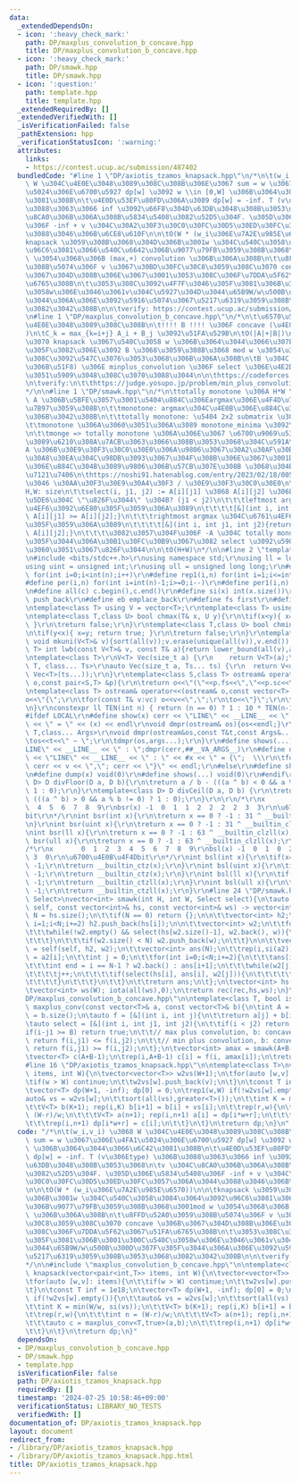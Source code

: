 ```yaml
---
data:
  _extendedDependsOn:
  - icon: ':heavy_check_mark:'
    path: DP/maxplus_convolution_b_concave.hpp
    title: DP/maxplus_convolution_b_concave.hpp
  - icon: ':heavy_check_mark:'
    path: DP/smawk.hpp
    title: DP/smawk.hpp
  - icon: ':question:'
    path: template.hpp
    title: template.hpp
  _extendedRequiredBy: []
  _extendedVerifiedWith: []
  _isVerificationFailed: false
  _pathExtension: hpp
  _verificationStatusIcon: ':warning:'
  attributes:
    links:
    - https://contest.ucup.ac/submission/487402
  bundledCode: "#line 1 \"DP/axiotis_tzamos_knapsack.hpp\"\n/*\n\t(w_i,v_i) \u3068\
    \ W \u304C\u4E0E\u3048\u3089\u308C\u308B\u306E\u3067 sum = w \u3067\u306E\u4FA1\
    \u5024\u306E\u6700\u5927 dp[w] \u3092 w \\in [0,W] \u306B\u3064\u3044\u3066\u6C42\
    \u3081\u308B\n\t\u4E0D\u53EF\u80FD\u306A\u3089 dp[w] = -inf. T (v\u306Etype) \u306B\
    \u3088\u3063\u3066 inf \u3092\u66F8\u304D\u63DB\u3048\u308B\u3053\u3068\n\tv \u304C\
    \u8CA0\u306B\u306A\u308B\u5834\u5408\u3082\u52D5\u304F. \u305D\u306E\u5834\u5408\
    \u306F -inf + v \u304C\u30A2\u30F3\u30C0\u30FC\u30D5\u30ED\u30FC\u3057\u306A\u3044\
    \u3088\u3046\u306B\u6CE8\u610F\n\n\tO(W * (w_i\u306E\u7A2E\u985E\u6570))\n\n\t\
    knapsack \u3059\u308B\u3068\u304D\u306B\u3001w \u304C\u540C\u3058\u3084\u3064\u3092\
    \u96C6\u3081\u3066\u540C\u6642\u306B\u9077\u79FB\u3059\u308B\u3068\u3001mod w\
    \ \u3054\u3068\u306B (max,+) convolution \u306B\u306A\u308B\n\t\u8FFD\u52A0\u3059\
    \u308B\u5074\u306F v \u3067\u30BD\u30FC\u30C8\u3059\u308C\u3070 concave \u306B\
    \u3067\u304D\u308B\u306E\u3067\u3001\u3053\u308C\u306F\u7DDA\u5F62\u3067\u51FA\
    \u6765\u308B\n\t\u3053\u308C\u3092\u4F7F\u3046\u305F\u3081\u306B\u3001\u300C\u540C\
    \u3058w\u306E\u3046\u3061v\u304C\u5927\u304D\u3044\u65B9W/w\u500B\u300D\u307F\u305F\
    \u3044\u306A\u306E\u3092\u5916\u5074\u3067\u5217\u6319\u3059\u308B\u3053\u3068\
    \u3082\u3042\u308B\n\n\tverify: https://contest.ucup.ac/submission/487402\n*/\n\
    \n#line 1 \"DP/maxplus_convolution_b_concave.hpp\"\n/*\n\t\u6570\u5217 A, B \u304C\
    \u4E0E\u3048\u3089\u308C\u308B\n\t!!!! B !!!! \u306F concave (\u4E0A\u306B\u51F8\
    )\n\tC_k = max_{k=i+j} A_i + B_j \u3092\u51FA\u529B\n\tO(|A|+|B|)\n\n\t\u4F8B\u3048\
    \u3070 knapsack \u3067\u540C\u3058 w \u306B\u3064\u3044\u3066\u307E\u3068\u3081\
    \u305F\u3082\u306E\u3092 B \u3068\u3059\u308B\u3068 mod w \u3054\u3068\u306B\u3053\
    \u308C\u3092\u547C\u3076\u3053\u3068\u306B\u306A\u308B\n\tB \u304C convex (\u4E0B\
    \u306B\u51F8) \u306E minplus_convolution \u306F select \u306E\u4E2D\u8EAB\u3060\
    \u3051\u5909\u3048\u308C\u3070\u3088\u3044\n\n\thttps://codeforces.com/blog/entry/98663\n\
    \n\tverify:\n\t\thttps://judge.yosupo.jp/problem/min_plus_convolution_convex_arbitrary\n\
    */\n\n#line 1 \"DP/smawk.hpp\"\n/*\n\ttotally monotone \u306A H*W \u884C\u5217\
    \ A \u306B\u5BFE\u3057\u3001\u5404\u884C\u306Eargmax\u306E\u4F4D\u7F6E\u3092\u8A08\
    \u7B97\u3059\u308B\n\t\tmonotone: argmax\u304C\u4E0B\u306E\u884C\u307B\u3069\u53F3\
    \u306B\u3042\u308B\n\t\ttotally monotone: \u5404 2x2 submatrix \u304C monotone\n\
    \t\tmonotone \u306A\u3060\u3051\u306A\u3089 monotone_minima \u3092\u4F7F\u3046\
    \n\t\tmonge => totally monotone \u306A\u306E\u3067 \u6700\u9069\u5316DP \u306A\
    \u3089\u6210\u308A\u7ACB\u3063\u3066\u308B\u3053\u3068\u304C\u591A\u3044?\n\n\t\
    A \u306B\u30E9\u30F3\u30C0\u30E0\u306A\u9806\u3067\u30A2\u30AF\u30BB\u30B9\u30AF\
    \u30A8\u30EA\u304C\u98DB\u3093\u3067\u304F\u308B\u306E\u3067\u3001DP\u3067\u4E0A\
    \u306E\u884C\u304B\u3089\u9806\u306B\u57CB\u307E\u308B \u3068\u304B\u3060\u3068\
    \u7121\u7406\n\thttps://noshi91.hatenablog.com/entry/2023/02/18/005856 \u3067\u3044\
    \u3046 \u30AA\u30F3\u30E9\u30A4\u30F3 / \u30E9\u30F3\u30C0\u30E0\n\n\tin:\n\t\t\
    H,W: size\n\t\tselect(i, j1, j2) := A[i][j1] \u3068 A[i][j2] \u306E\u3046\u3061\
    \u5DE6\u304C \"\u826F\u3044\" \u304B? (j1 < j2)\n\t\t\tleftmost argmax \u304C\u6761\
    \u4EF6\u3092\u6E80\u305F\u3059\u306A\u3089\n\t\t\t\t[&](int i, int j1, int j2){return\
    \ A[i][j1] >= A[i][j2];}\n\t\t\trightmost argmax \u304C\u6761\u4EF6\u3092\u6E80\
    \u305F\u3059\u306A\u3089\n\t\t\t\t[&](int i, int j1, int j2){return A[i][j1] >\
    \ A[i][j2];}\n\t\t\t\u3082\u3057\u304F\u306F -A \u304C totally monotone \u307F\
    \u305F\u3044\u306A\u30B1\u30FC\u30B9\u3067\u3082 select \u3092\u5909\u3048\u308B\
    \u3060\u3051\u3067\u826F\u3044\n\n\tO(H+W)\n*/\n\n#line 2 \"template.hpp\"\n\r\
    \n#include <bits/stdc++.h>\r\nusing namespace std;\r\nusing ll = long long;\r\n\
    using uint = unsigned int;\r\nusing ull = unsigned long long;\r\n#define rep(i,n)\
    \ for(int i=0;i<int(n);i++)\r\n#define rep1(i,n) for(int i=1;i<=int(n);i++)\r\n\
    #define per(i,n) for(int i=int(n)-1;i>=0;i--)\r\n#define per1(i,n) for(int i=int(n);i>0;i--)\r\
    \n#define all(c) c.begin(),c.end()\r\n#define si(x) int(x.size())\r\n#define pb\
    \ push_back\r\n#define eb emplace_back\r\n#define fs first\r\n#define sc second\r\
    \ntemplate<class T> using V = vector<T>;\r\ntemplate<class T> using VV = vector<vector<T>>;\r\
    \ntemplate<class T,class U> bool chmax(T& x, U y){\r\n\tif(x<y){ x=y; return true;\
    \ }\r\n\treturn false;\r\n}\r\ntemplate<class T,class U> bool chmin(T& x, U y){\r\
    \n\tif(y<x){ x=y; return true; }\r\n\treturn false;\r\n}\r\ntemplate<class T>\
    \ void mkuni(V<T>& v){sort(all(v));v.erase(unique(all(v)),v.end());}\r\ntemplate<class\
    \ T> int lwb(const V<T>& v, const T& a){return lower_bound(all(v),a) - v.begin();}\r\
    \ntemplate<class T>\r\nV<T> Vec(size_t a) {\r\n    return V<T>(a);\r\n}\r\ntemplate<class\
    \ T, class... Ts>\r\nauto Vec(size_t a, Ts... ts) {\r\n  return V<decltype(Vec<T>(ts...))>(a,\
    \ Vec<T>(ts...));\r\n}\r\ntemplate<class S,class T> ostream& operator<<(ostream&\
    \ o,const pair<S,T> &p){\r\n\treturn o<<\"(\"<<p.fs<<\",\"<<p.sc<<\")\";\r\n}\r\
    \ntemplate<class T> ostream& operator<<(ostream& o,const vector<T> &vc){\r\n\t\
    o<<\"{\";\r\n\tfor(const T& v:vc) o<<v<<\",\";\r\n\to<<\"}\";\r\n\treturn o;\r\
    \n}\r\nconstexpr ll TEN(int n) { return (n == 0) ? 1 : 10 * TEN(n-1); }\r\n\r\n\
    #ifdef LOCAL\r\n#define show(x) cerr << \"LINE\" << __LINE__ << \" : \" << #x\
    \ << \" = \" << (x) << endl\r\nvoid dmpr(ostream& os){os<<endl;}\r\ntemplate<class\
    \ T,class... Args>\r\nvoid dmpr(ostream&os,const T&t,const Args&... args){\r\n\
    \tos<<t<<\" ~ \";\r\n\tdmpr(os,args...);\r\n}\r\n#define shows(...) cerr << \"\
    LINE\" << __LINE__ << \" : \";dmpr(cerr,##__VA_ARGS__)\r\n#define dump(x) cerr\
    \ << \"LINE\" << __LINE__ << \" : \" << #x << \" = {\";  \\\r\n\tfor(auto v: x)\
    \ cerr << v << \",\"; cerr << \"}\" << endl;\r\n#else\r\n#define show(x) void(0)\r\
    \n#define dump(x) void(0)\r\n#define shows(...) void(0)\r\n#endif\r\n\r\ntemplate<class\
    \ D> D divFloor(D a, D b){\r\n\treturn a / b - (((a ^ b) < 0 && a % b != 0) ?\
    \ 1 : 0);\r\n}\r\ntemplate<class D> D divCeil(D a, D b) {\r\n\treturn a / b +\
    \ (((a ^ b) > 0 && a % b != 0) ? 1 : 0);\r\n}\r\n\r\n/*\r\nx       0  1  2  3\
    \  4  5  6  7  8  9\r\nbsr(x) -1  0  1  1  2  2  2  2  3  3\r\n\u6700\u4E0A\u4F4D\
    bit\r\n*/\r\nint bsr(int x){\r\n\treturn x == 0 ? -1 : 31 ^ __builtin_clz(x);\r\
    \n}\r\nint bsr(uint x){\r\n\treturn x == 0 ? -1 : 31 ^ __builtin_clz(x);\r\n}\r\
    \nint bsr(ll x){\r\n\treturn x == 0 ? -1 : 63 ^ __builtin_clzll(x);\r\n}\r\nint\
    \ bsr(ull x){\r\n\treturn x == 0 ? -1 : 63 ^ __builtin_clzll(x);\r\n}\r\n\r\n\
    /*\r\nx       0  1  2  3  4  5  6  7  8  9\r\nbsl(x) -1  0  1  0  2  0  1  0 \
    \ 3  0\r\n\u6700\u4E0B\u4F4Dbit\r\n*/\r\nint bsl(int x){\r\n\tif(x==0) return\
    \ -1;\r\n\treturn __builtin_ctz(x);\r\n}\r\nint bsl(uint x){\r\n\tif(x==0) return\
    \ -1;\r\n\treturn __builtin_ctz(x);\r\n}\r\nint bsl(ll x){\r\n\tif(x==0) return\
    \ -1;\r\n\treturn __builtin_ctzll(x);\r\n}\r\nint bsl(ull x){\r\n\tif(x==0) return\
    \ -1;\r\n\treturn __builtin_ctzll(x);\r\n}\r\n#line 24 \"DP/smawk.hpp\"\ntemplate<class\
    \ Select>\nvector<int> smawk(int H, int W, Select select){\n\tauto rec = [&](auto&&\
    \ self, const vector<int>& hs, const vector<int>& ws) -> vector<int> {\n\t\tint\
    \ N = hs.size();\n\t\tif(N == 0) return {};\n\n\t\tvector<int> h2;\n\t\tfor(int\
    \ i=1;i<N;i+=2) h2.push_back(hs[i]);\n\n\t\tvector<int> w2;\n\t\tfor(int w: ws){\n\
    \t\t\twhile(!w2.empty() && select(hs[w2.size()-1], w2.back(), w)){\n\t\t\t\tw2.pop_back();\n\
    \t\t\t}\n\t\t\tif(w2.size() < N) w2.push_back(w);\n\t\t}\n\n\t\tvector<int> a2\
    \ = self(self, h2, w2);\n\t\tvector<int> ans(N);\n\t\trep(i,si(a2)) ans[i*2+1]\
    \ = a2[i];\n\t\tint j = 0;\n\t\tfor(int i=0;i<N;i+=2){\n\t\t\tans[i] = w2[j];\n\
    \t\t\tint end = i == N-1 ? w2.back() : ans[i+1];\n\t\t\twhile(w2[j] != end){\n\
    \t\t\t\tj++;\n\t\t\t\tif(select(hs[i], ans[i], w2[j])){\n\t\t\t\t\tans[i] = w2[j];\n\
    \t\t\t\t}\n\t\t\t}\n\t\t}\n\t\treturn ans;\n\t};\n\tvector<int> hs(H); iota(all(hs),0);\n\
    \tvector<int> ws(W); iota(all(ws),0);\n\treturn rec(rec,hs,ws);\n}\n#line 17 \"\
    DP/maxplus_convolution_b_concave.hpp\"\n\ntemplate<class T, bool is_max>\nvector<T>\
    \ maxplus_conv(const vector<T>& a, const vector<T>& b){\n\tint A = a.size(), B\
    \ = b.size();\n\tauto f = [&](int i, int j){\n\t\treturn a[j] + b[i-j];\n\t};\n\
    \tauto select = [&](int i, int j1, int j2){\n\t\tif(i < j2) return false;\n\t\t\
    if(i-j1 >= B) return true;\n\t\t// max plus convolution, b: concave\n\t\tif(is_max)\
    \ return f(i,j1) <= f(i,j2);\n\t\t// min plus convolution, b: convex\n\t\telse\
    \ return f(i,j1) >= f(i,j2);\n\t};\n\tvector<int> amax = smawk(A+B-1, A, select);\n\
    \tvector<T> c(A+B-1);\n\trep(i,A+B-1) c[i] = f(i, amax[i]);\n\treturn c;\n}\n\
    #line 16 \"DP/axiotis_tzamos_knapsack.hpp\"\n\ntemplate<class T>\nvector<T> knapsack(vector<pair<int,T>>\
    \ items, int W){\n\tvector<vector<T>> w2vs(W+1);\n\tfor(auto [w,v]: items){\n\t\
    \tif(w > W) continue;\n\t\tw2vs[w].push_back(v);\n\t}\n\tconst T inf = 1e18;\n\
    \tvector<T> dp(W+1, -inf); dp[0] = 0;\n\trep1(w,W) if(!w2vs[w].empty()){\n\t\t\
    auto& vs = w2vs[w];\n\t\tsort(all(vs),greater<T>());\n\t\tint K = min(W/w, si(vs));\n\
    \t\tV<T> b(K+1); rep(i,K) b[i+1] = b[i] + vs[i];\n\t\trep(r,w){\n\t\t\tint n =\
    \ (W-r)/w;\n\t\t\tV<T> a(n+1); rep(i,n+1) a[i] = dp[i*w+r];\n\t\t\tauto c = maxplus_conv<T,true>(a,b);\n\
    \t\t\trep(i,n+1) dp[i*w+r] = c[i];\n\t\t}\n\t}\n\treturn dp;\n}\n"
  code: "/*\n\t(w_i,v_i) \u3068 W \u304C\u4E0E\u3048\u3089\u308C\u308B\u306E\u3067\
    \ sum = w \u3067\u306E\u4FA1\u5024\u306E\u6700\u5927 dp[w] \u3092 w \\in [0,W]\
    \ \u306B\u3064\u3044\u3066\u6C42\u3081\u308B\n\t\u4E0D\u53EF\u80FD\u306A\u3089\
    \ dp[w] = -inf. T (v\u306Etype) \u306B\u3088\u3063\u3066 inf \u3092\u66F8\u304D\
    \u63DB\u3048\u308B\u3053\u3068\n\tv \u304C\u8CA0\u306B\u306A\u308B\u5834\u5408\
    \u3082\u52D5\u304F. \u305D\u306E\u5834\u5408\u306F -inf + v \u304C\u30A2\u30F3\
    \u30C0\u30FC\u30D5\u30ED\u30FC\u3057\u306A\u3044\u3088\u3046\u306B\u6CE8\u610F\
    \n\n\tO(W * (w_i\u306E\u7A2E\u985E\u6570))\n\n\tknapsack \u3059\u308B\u3068\u304D\
    \u306B\u3001w \u304C\u540C\u3058\u3084\u3064\u3092\u96C6\u3081\u3066\u540C\u6642\
    \u306B\u9077\u79FB\u3059\u308B\u3068\u3001mod w \u3054\u3068\u306B (max,+) convolution\
    \ \u306B\u306A\u308B\n\t\u8FFD\u52A0\u3059\u308B\u5074\u306F v \u3067\u30BD\u30FC\
    \u30C8\u3059\u308C\u3070 concave \u306B\u3067\u304D\u308B\u306E\u3067\u3001\u3053\
    \u308C\u306F\u7DDA\u5F62\u3067\u51FA\u6765\u308B\n\t\u3053\u308C\u3092\u4F7F\u3046\
    \u305F\u3081\u306B\u3001\u300C\u540C\u3058w\u306E\u3046\u3061v\u304C\u5927\u304D\
    \u3044\u65B9W/w\u500B\u300D\u307F\u305F\u3044\u306A\u306E\u3092\u5916\u5074\u3067\
    \u5217\u6319\u3059\u308B\u3053\u3068\u3082\u3042\u308B\n\n\tverify: https://contest.ucup.ac/submission/487402\n\
    */\n\n#include \"maxplus_convolution_b_concave.hpp\"\n\ntemplate<class T>\nvector<T>\
    \ knapsack(vector<pair<int,T>> items, int W){\n\tvector<vector<T>> w2vs(W+1);\n\
    \tfor(auto [w,v]: items){\n\t\tif(w > W) continue;\n\t\tw2vs[w].push_back(v);\n\
    \t}\n\tconst T inf = 1e18;\n\tvector<T> dp(W+1, -inf); dp[0] = 0;\n\trep1(w,W)\
    \ if(!w2vs[w].empty()){\n\t\tauto& vs = w2vs[w];\n\t\tsort(all(vs),greater<T>());\n\
    \t\tint K = min(W/w, si(vs));\n\t\tV<T> b(K+1); rep(i,K) b[i+1] = b[i] + vs[i];\n\
    \t\trep(r,w){\n\t\t\tint n = (W-r)/w;\n\t\t\tV<T> a(n+1); rep(i,n+1) a[i] = dp[i*w+r];\n\
    \t\t\tauto c = maxplus_conv<T,true>(a,b);\n\t\t\trep(i,n+1) dp[i*w+r] = c[i];\n\
    \t\t}\n\t}\n\treturn dp;\n}"
  dependsOn:
  - DP/maxplus_convolution_b_concave.hpp
  - DP/smawk.hpp
  - template.hpp
  isVerificationFile: false
  path: DP/axiotis_tzamos_knapsack.hpp
  requiredBy: []
  timestamp: '2024-07-25 10:58:46+09:00'
  verificationStatus: LIBRARY_NO_TESTS
  verifiedWith: []
documentation_of: DP/axiotis_tzamos_knapsack.hpp
layout: document
redirect_from:
- /library/DP/axiotis_tzamos_knapsack.hpp
- /library/DP/axiotis_tzamos_knapsack.hpp.html
title: DP/axiotis_tzamos_knapsack.hpp
---
```


